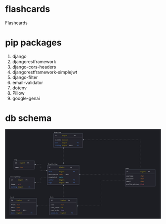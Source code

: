 # flashcards
Flashcards

# pip packages
1. django
2. djangorestframework
3. django-cors-headers
4. djangorestframework-simplejwt
5. django-filter
6. email-validator
7. dotenv
8. Pillow
9. google-genai

# db schema
![Database schema](flashcards_db.png)